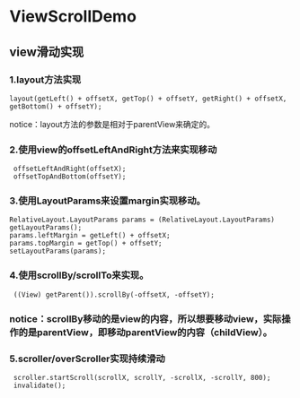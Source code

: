 # ViewScrollDemo
## view滑动实现
### 1.layout方法实现 <br/>
    layout(getLeft() + offsetX, getTop() + offsetY, getRight() + offsetX, getBottom() + offsetY);
notice：layout方法的参数是相对于parentView来确定的。
### 2.使用view的offsetLeftAndRight方法来实现移动<br/>
     offsetLeftAndRight(offsetX);
     offsetTopAndBottom(offsetY);
### 3.使用LayoutParams来设置margin实现移动。<br/>
    RelativeLayout.LayoutParams params = (RelativeLayout.LayoutParams) getLayoutParams();
    params.leftMargin = getLeft() + offsetX;
    params.topMargin = getTop() + offsetY;
    setLayoutParams(params);
### 4.使用scrollBy/scrollTo来实现。
     ((View) getParent()).scrollBy(-offsetX, -offsetY);
### notice：scrollBy移动的是view的内容，所以想要移动view，实际操作的是parentView，即移动parentView的内容（childView）。

### 5.scroller/overScroller实现持续滑动
     scroller.startScroll(scrollX, scrollY, -scrollX, -scrollY, 800);
     invalidate();
